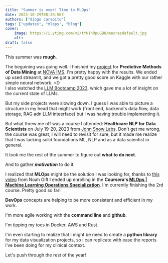 ```yaml
---
title: "Summer is over! Time to MLOps"
date: 2023-10-29T08:39:56Z
authors: ["diogo carapito"]
tags: ["updates", "mlops", "blog"]
cover:
    image: https://i.ytimg.com/vi/tYHIhRpuGB8/maxresdefault.jpg
    alt:
draft: false
---
```


This summer was **rough**.

The beguining was going well.
I finished my [project](https://github.com/DiogoCarapito/predictive_methods_project_nova_ims/) for **Predictive Methods of Data Mining** at [NOVA IMS](https://www.novaims.unl.pt/). I'm pretty happy with the results. We ended up used streamlit, and we got a pretty good score on Kaggle with our rather simple neural network. =D  
I also watched the [LLM Bootcamp 2023](https://www.youtube.com/watch?v=Kvxaj6pHeVA), which gave me a lot of insight on the current state of LLMs. 

But my side projects were slowing down. 
I guess I was able to picture a structure in my head that might work (front end, backend's data flow, data storage, RAG adn LLM inteerface) but I was having trouble implementing it.

But what threw me off was a course I attended: **Healthcare NLP for Data Scientists** on July 19-20, 2023 from [John Snow Labs](https://www.johnsnowlabs.com/).
Don't get me wrong, the course was great, I will need to revisit for sure, but it made me realize that I was lacking solid foundations ML, NLP and as a data scientist in general. 

It took me the rest of the summer to figure out **what to do next**.

And to gather ***motivation*** to do it.

I realized that **MLOps** might be the solution I was looking for, thanks to [this video](https://www.youtube.com/watch?v=Kvxaj6pHeVA) from Noah Gift 
I ended up enrolling in the **Coursera's [MLOps | Machine Learning Operations Specialization](https://www.coursera.org/specializations/mlops-machine-learning-duke)**.
I'm currently finishing the 2rd course. Pretty good so far!

**DevOps** concepts are helping to be more consistent and efficient in my work.

I'm more agile working with the **command line** and **github**. 

I'm tipping my toes in Docker, AWS and Rust.

I'm even starting to realize that I might be need to create a **python library** for my data visualization projects, so i can replicate with ease the reports i've been doing for my clinical context.

Let's push through the rest of the year!